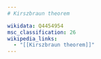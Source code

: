 ```yaml
---
# Kirszbraun theorem

wikidata: Q4454954
msc_classification: 26
wikipedia_links:
  - "[[Kirszbraun theorem]]"
---
```

